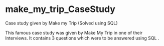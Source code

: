 # make_my_trip_CaseStudy
Case study given by Make my Trip  (Solved using SQL)

This famous case study was given by Make My Trip in one of their Interviews. 
It contains 3 questions which were to be answered using SQL .
